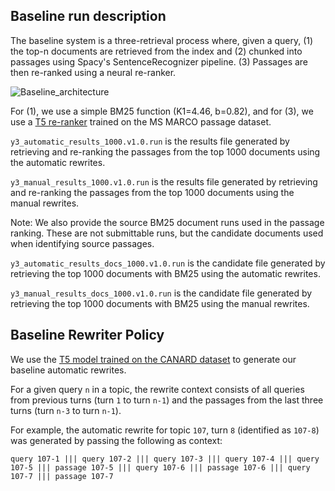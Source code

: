 ## Baseline run description

The baseline system is a three-retrieval process where, given a query, (1) the top-n documents are retrieved from the index and (2) chunked into passages using Spacy's SentenceRecognizer pipeline. (3) Passages are then re-ranked using a neural re-ranker.


![Baseline_architecture](https://user-images.githubusercontent.com/28223751/125435261-5568b1fb-472e-46b5-a264-c806b8d5f84a.png)


For (1), we use a simple BM25 function (K1=4.46, b=0.82), and for (3), we use a [T5 re-ranker](https://aclanthology.org/2020.findings-emnlp.63/) trained on the MS MARCO passage dataset.

`y3_automatic_results_1000.v1.0.run` is the results file generated by retrieving and re-ranking the passages from the top 1000 documents using the automatic rewrites. 

`y3_manual_results_1000.v1.0.run` is the results file generated by retrieving and re-ranking the passages from the top 1000 documents using the manual rewrites.

Note: We also provide the source BM25 document runs used in the passage ranking. These are not submittable runs, but the candidate documents used when identifying source passages.

`y3_automatic_results_docs_1000.v1.0.run` is the candidate file generated by retrieving the top 1000 documents with BM25 using the automatic rewrites.

`y3_manual_results_docs_1000.v1.0.run` is the candidate file generated by retrieving the top 1000 documents with BM25 using the manual rewrites.

## Baseline Rewriter Policy

We use the [T5 model trained on the CANARD dataset](https://huggingface.co/castorini/t5-base-canard) to generate our baseline automatic rewrites.

For a given query `n` in a topic, the rewrite context consists of all queries from previous turns (turn `1` to turn `n-1`) and the passages from the last three turns (turn `n-3` to turn `n-1`).

For example, the automatic rewrite for topic `107`, turn `8` (identified as `107-8`) was generated by passing the following as context:

`query 107-1 ||| query 107-2 ||| query 107-3 ||| query 107-4 ||| query 107-5 ||| passage 107-5 ||| query 107-6 ||| passage 107-6 ||| query 107-7 ||| passage 107-7`
